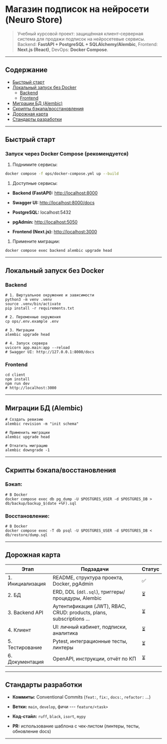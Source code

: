 
# Магазин подписок на нейросети (Neuro Store)

> Учебный курсовой проект: защищённая клиент-серверная система для продажи подписок на нейросетевые сервисы.
> Backend: **FastAPI + PostgreSQL + SQLAlchemy/Alembic**, Frontend: **Next.js (React)**, DevOps: **Docker Compose**.

---

## Содержание
- [Быстрый старт](#быстрый-старт)
- [Локальный запуск без Docker](#локальный-запуск-без-docker)
  - [Backend](#backend)
  - [Frontend](#frontend)
- [Миграции БД (Alembic)](#миграции-бд-alembic)
- [Скрипты бэкапа/восстановления](#скрипты-бэкаповосстановления)
- [Дорожная карта](#дорожная-карта)
- [Стандарты разработки](#стандарты-разработки)

---

## Быстрый старт

### Запуск через Docker Compose (рекомендуется)

1. Поднимите сервисы:

```bash
docker compose -f ops/docker-compose.yml up --build

```

1.  Доступные сервисы:

-   **Backend (FastAPI):** [http://localhost:8000](http://localhost:8000/)

-   **Swagger UI:** <http://localhost:8000/docs>

-   **PostgreSQL:** localhost:5432

-   **pgAdmin:** [http://localhost:5050](http://localhost:5050/)

-   **Frontend (Next.js):** [http://localhost:3000](http://localhost:3000/)

1.  Примените миграции:

```
docker compose exec backend alembic upgrade head

```

* * * * *

Локальный запуск без Docker
---------------------------

### Backend

```
# 1. Виртуальное окружение и зависимости
python3 -m venv .venv
source .venv/bin/activate
pip install -r requirements.txt

# 2. Переменные окружения
cp ops/.env.example .env

# 3. Миграции
alembic upgrade head

# 4. Запуск сервера
uvicorn app.main:app --reload
# Swagger UI: http://127.0.0.1:8000/docs

```

### Frontend

```
cd client
npm install
npm run dev
# http://localhost:3000

```

* * * * *

Миграции БД (Alembic)
---------------------

```
# Создать ревизию
alembic revision -m "init schema"

# Применить миграции
alembic upgrade head

# Откатить миграцию
alembic downgrade -1

```

* * * * *

Скрипты бэкапа/восстановления
-----------------------------

### Бэкап:

```
# В Docker
docker compose exec db pg_dump -U $POSTGRES_USER -d $POSTGRES_DB > db/backup/backup_$(date +%F).sql

```

### Восстановление:

```
# В Docker
docker compose exec -T db psql -U $POSTGRES_USER -d $POSTGRES_DB < db/restore/dump.sql

```

* * * * *

Дорожная карта
--------------

| Этап | Подзадачи | Статус |
| --- | --- | --- |
| 1\. Инициализация | README, структура проекта, Docker, pgAdmin | ✅ |
| 2\. БД | ERD, DDL (`ddl.sql`), триггеры/процедуры, Alembic | ⏳ |
| 3\. Backend API | Аутентификация (JWT), RBAC, CRUD: products, plans, subscriptions ... | ⏳ |
| 4\. Клиент | UI: личный кабинет, подписки, аналитика | ⏳ |
| 5\. Тестирование | Pytest, интеграционные тесты, линтеры | ⏳ |
| 6\. Документация | OpenAPI, инструкции, отчёт по КП | ⏳ |

* * * * *

Стандарты разработки
--------------------

-   **Коммиты:** Conventional Commits (`feat:`, `fix:`, `docs:`, `refactor:` ...)

-   **Ветки:** `main`, `develop`, фичи --- `feature/<task>`

-   **Код-стайл:** `ruff`, `black`, `isort`, `mypy`

-   **PR:** использование шаблона с чек-листом (линтеры, тесты, обновление docs)

* * * * *
